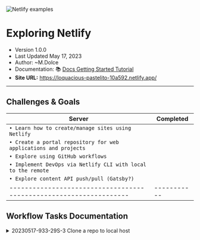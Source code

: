 ![Netlify examples](netlify-badge-examples.png)

# Exploring Netlify
- Version 1.0.0
- Last Updated May 17, 2023
- Author: ~M.Dolce
- Documentation: 📚 [Docs Getting Started Tutorial](https://docs.netlify.com/get-started/?utm_medium=social&utm_source=github&utm_campaign=devex-ph&utm_content=devex-examples)
- **Site URL:** https://loquacious-pastelito-10a592.netlify.app/
---


## Challenges & Goals


| Server                                                             | Completed   |
|--------------------------------------------------------------------|-------------|
| `• Learn how to create/manage sites using Netlify`                 |             |
| `• Create a portal repository for web applications and projects`   |             |
| `• Explore using GitHub workflows`                                 |             |
| `• Implement DevOps via Netlify CLI with local to the remote`      |             |
| `• Explore content API push/pull (Gatsby?)`                        |             |
| ------------------------------------------------------------------ | ----------- |


## Workflow Tasks Documentation

<details>
 <summary>20230517-933-29S-3	Clone a repo to local host</summary>

> Deploy via Netlify | [![Deploy To Netlify](https://www.netlify.com/img/deploy/button.svg)](https://app.netlify.com/start/deploy?repository=https://github.com/netlify/netlify-feature-tour&utm_medium=social&utm_source=github&utm_campaign=devex&utm_content=devex-examples)

> Clone local | Run NPM install from package.json 

> 


</details>